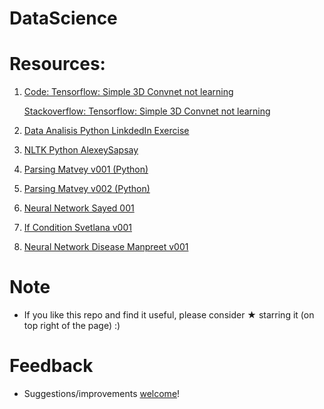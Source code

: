 # DataScience

# Resources:

1.  [Code: Tensorflow: Simple 3D Convnet not learning](https://github.com/vnikifirov/DataScience/blob/master/20190213_Tensorflow_Simple_3D_Convnet_Learning.ipynb)

    [Stackoverflow: Tensorflow: Simple 3D Convnet not learning](https://stackoverflow.com/questions/51290691/tensorflow-simple-3d-convnet-not-learning)

2. [Data Analisis Python LinkdedIn Exercise](https://github.com/vnikifirov/DataScience/tree/master/201809DataAnalisis_Python_LinkdedIn)
   
3. [NLTK Python AlexeySapsay](https://github.com/AlekseySapsay/NLP-training/tree/master/code)
 
4. [Parsing Matvey v001 (Python)](https://github.com/vnikifirov/DataScience/tree/master/20181107_Parsing_Matvey_001)

5. [Parsing Matvey v002 (Python)](https://github.com/vnikifirov/DataScience/tree/master/20181107_Parsing_Matvey_002)

6. [Neural Network Sayed 001](https://github.com/vnikifirov/DataScience/blob/master/20181117_NN_Sayed_001/Classifying_Newswires.ipynb)

7. [If Condition Svetlana v001](https://github.com/vnikifirov/DataScience/tree/master/20181123_IfCondition_Svetlana_002)

8. [Neural Network Disease Manpreet v001](https://github.com/vnikifirov/DataScience/tree/master/20181129_NN_Disease_Manpreet_001)

# Note

* If you like this repo and find it useful, please consider ★ starring it (on top right of the page) :)

# Feedback
* Suggestions/improvements [welcome](https://github.com/vnikifirov/DataScience/issues)!
